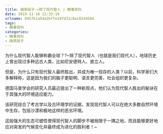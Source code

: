 ```yaml
---
title: 搞笑段子->除了现代智人 | 糗事百科
date: 2019-11-16 12:33:19
urlname: 0457b1a5da2bffe197d31c8ac654458d
tags: 
- 糗事百科
categories:
- 糗事百科
- 搞笑段子
---
```

为什么现代智人能够称霸全球？?~除了现代智人（也就是我们现代人），地球历史上曾出现过多种远古人类，比如尼安德特人、直立人。

但是，为什么只有现代智人最终胜出，并成为唯一现存的人类？以前，科学家们大多解释称，这是因为我们的脑子更聪明、语言更完善、社会组织更复杂。

德国马普学会的研究人员最近提出了一种新观点，他们认为现代智人胜出的秘诀在于其强大的环境适应能力。

该研究综合了考古学以及古环境学的证据，发现现代智人可以在绝大多数自然环境中生存，包括沙漠和极地这样的恶劣环境。

这般强大的生态可塑性使得现代智人的脚步不被局限于一隅之地，而且能够更好地应对突发的气候变化并最终成为进化的胜利者！~


